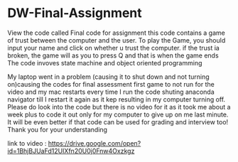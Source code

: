 # DW-Final-Assignment
View the code called Final code for assignment
this code contains a game of trust between the computer and the user. 
To play the Game, you should input your name and click on whether u trust the computer.
if the trust ia broken, the game will as you to press Q and that is when the game ends
The code invoves state machine and object oriented programming

My laptop went in a problem (causing it to shut down and not turning on)causing the codes for final assessment first game to not run for the video and my mac restarts every time I run the code shuting anaconda navigator till I restart it again as it kep resulting in my computer turning off. Please do look into the code but there is no video for it as it took me about a week plus to code it out only for my computer to give up on me last minute. It will be even better if that code can be used for grading and interview too! Thank you for your understanding

link to video : https://drive.google.com/open?id=1BhjBJUaFd12UIXfn20U0j0Fnw4Oxzkgz

